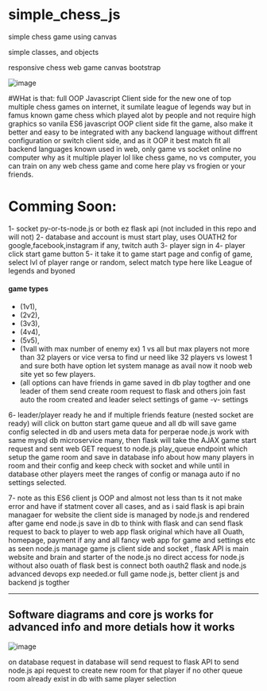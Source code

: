 # simple_chess_js
simple chess game using canvas

simple classes, and objects

responsive chess web game canvas bootstrap

![image](https://github.com/MahmoudHegazi/simple_chess_js/assets/55125302/1754488c-e7ae-41ee-8f7c-321b4ada214b)


#WHat is that:
full OOP Javascript Client side for the new one of top multiple chess games on internet, it sumilate league of legends way but in famus known game chess which played alot by people and not require high graphics so vanila ES6 javascript OOP client side fit the game, also make it better and easy to be integrated with any backend language without diffrent configuration or switch client side, and as it OOP it best match fit all backend languages known used in web, only game vs socket online no computer why as it multiple player lol like chess game, no vs computer, you can train on any web chess game and come here play vs frogien or your friends.


# Comming Soon:
1- socket py-or-ts-node.js or both ez flask api (not included in this repo and will not)
2- database and account is must start play, uses OUATH2 for google,facebook,instagram if any, twitch auth
3- player sign in
4- player click start game button
5- it take it to game start page and config of game, select lvl of player range or random, 
select match type here like League of legends and byoned 
#### game types
* (1v1),
* (2v2),
* (3v3),
* (4v4),
* (5v5),
* (1vall with max number of enemy ex) 1 vs all but max players not more than 32 players or vice versa to find ur need like 32 players vs lowest 1 and sure both have option let system manage as avail now it noob web site yet so few players.
* (all options can have friends in game saved in db play togther and one leader of them send create room request to flask and others join fast auto the room created and leader select settings of game -v- settings
 
6- leader/player ready he and if multiple friends feature (nested socket are ready) will click on button start game queue and all db will save game config selected in db and users meta data for perperae node.js work with same mysql db microservice many, then flask will take the AJAX game start request and sent web GET request to node.js play_queue endpoint which setup the game room and save in database info
about how many players in room and their config and keep check with socket and while until in database other players meet the ranges of config or managa auto if no settings selected.

7- note as this ES6 client js OOP and almost not less than ts it not make error and have if statment cover all cases, and as i said flask is api brain managaer for website the client side is managed by node.js and rendered
after game end node.js save in db to think with flask and can send flask request to back to player to web app flask original which have all Ouath, homepage, payment if any and all fancy web app for game and settings etc
as seen node.js manage game js client side and socket , flask API is main website and brain and starter of the node.js no direct access for node.js without also ouath of flask best is connect both oauth2 flask and node.js
 advanced devops exp needed.or full game node.js, better client js and backend js togther

---------------------

## Software diagrams and core js works for advanced info and more detials how it works
![image](https://github.com/MahmoudHegazi/simple_chess_js/assets/55125302/06a558d5-95af-462c-bd80-1b01909b10a1)


on database request in database will send request to flask API to send node.js api request to create new room for that player if no other queue room already exist in db with same player selection
